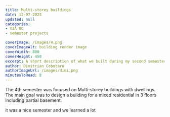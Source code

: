 ```yaml
---
title: Multi-storey buildings
date: 12-07-2023
updated: null
categories: 
- VIA UC
- semester projects

coverImage: /images/4.png
coverImageAlt: building render image
coverWidth: 800
coverHeight: 450
excerpt: A short description of what we built during my second semester, autumn 2023 - spring 2024
author: Dimitrian Cebotaru
authorImageUrl: /images/dimi.png
minutesToRead: 8
---
```


<script context="module">
import Sem1 from "$lib/components/old/sem4.svelte"
</script>

The 4th semester was focused on Multi-storey buildings with dwellings. The main goal was to design a building for a mixed residential in 3 floors including partial basement.

it was a nice semester and we learned a lot

<Sem1></Sem1>